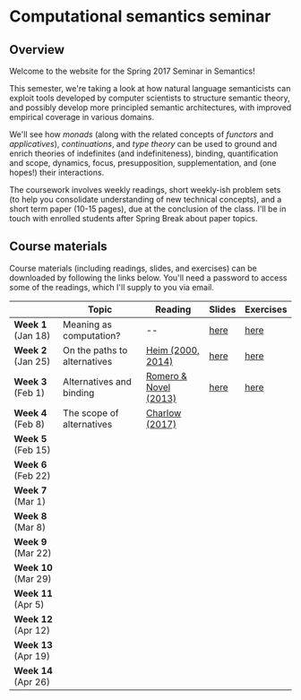 # Computational semantics seminar

## Overview

Welcome to the website for the Spring 2017 Seminar in Semantics!

This semester, we're taking a look at how natural language semanticists can
exploit tools developed by computer scientists to structure semantic theory,
and possibly develop more principled semantic architectures, with improved
empirical coverage in various domains.

We'll see how *monads* (along with the related concepts of *functors* and
*applicatives*), *continuations*, and *type theory* can be used to ground and
enrich theories of indefinites (and indefiniteness), binding, quantification
and scope, dynamics, focus, presupposition, supplementation, and (one hopes!)
their interactions.

The coursework involves weekly readings, short weekly-ish problem sets (to
help you consolidate understanding of new technical concepts), and a short term
paper (10-15 pages), due at the conclusion of the class. I'll be in touch with
enrolled students after Spring Break about paper topics.

## Course materials

Course materials (including readings, slides, and exercises) can be downloaded
by following the links below. You'll need a password to access some of the
readings, which I'll supply to you via email.

|                      | Topic                        | Reading                                                         | Slides                                                                 | Exercises                                                                 |
|----------------------|------------------------------|-----------------------------------------------------------------|------------------------------------------------------------------------|---------------------------------------------------------------------------|
| **Week 1** (Jan 18)  | Meaning as computation?      | --                                                              | [here](https://github.com/schar/comp-sem/blob/master/slides/week1.pdf) | [here](https://github.com/schar/comp-sem/blob/master/exercises/week1.md) |
| **Week 2** (Jan 25)  | On the paths to alternatives | [Heim (2000, 2014)](http://passdropit.com/heimquestions)        | [here](https://github.com/schar/comp-sem/blob/master/slides/week2.pdf) | [here](https://github.com/schar/comp-sem/blob/master/exercises/week2.md)  |
| **Week 3** (Feb 1)   | Alternatives and binding     | [Romero & Novel (2013)](http://passdropit.com/romeronovel) | [here](https://github.com/schar/comp-sem/blob/master/slides/week3.pdf) | [here](https://github.com/schar/comp-sem/blob/master/exercises/week3.md)  |
| **Week 4** (Feb 8)   | The scope of alternatives    | [Charlow (2017)](http://ling.auf.net/lingbuzz/003302)           |                                                                        |                                                                           |
| **Week 5** (Feb 15)  |                              |                                                                 |                                                                        |                                                                           |
| **Week 6** (Feb 22)  |                              |                                                                 |                                                                        |                                                                           |
| **Week 7** (Mar 1)   |                              |                                                                 |                                                                        |                                                                           |
| **Week 8** (Mar 8)   |                              |                                                                 |                                                                        |                                                                           |
| **Week 9** (Mar 22)  |                              |                                                                 |                                                                        |                                                                           |
| **Week 10** (Mar 29) |                              |                                                                 |                                                                        |                                                                           |
| **Week 11** (Apr 5)  |                              |                                                                 |                                                                        |                                                                           |
| **Week 12** (Apr 12) |                              |                                                                 |                                                                        |                                                                           |
| **Week 13** (Apr 19) |                              |                                                                 |                                                                        |                                                                           |
| **Week 14** (Apr 26) |                              |                                                                 |                                                                        |                                                                           |
